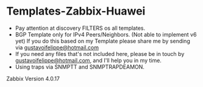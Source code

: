 # Templates-Zabbix-Huawei

- Pay attention at discovery FILTERS os all templates.
- BGP Template only for IPv4 Peers/Neighbors. (Not able to implement v6 yet) If you do this based on my Template please share me by sending via gustavoifelippe@hotmail.com
- If you need any files that's not included here, please be in touch by gustavoifelippe@hotmail.com, and I'll help you in my time.
- Using traps via SNMPTT and SNMPTRAPDEAMON.

Zabbix Version 4.0.17
